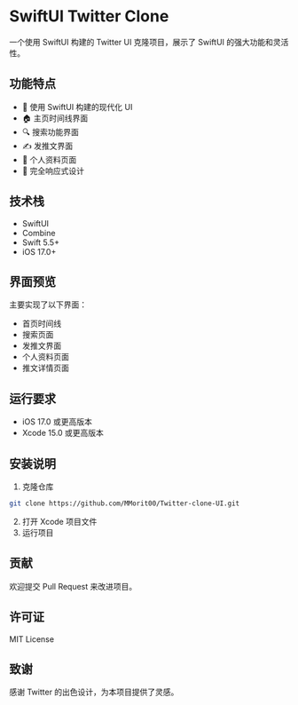 


# SwiftUI Twitter Clone

一个使用 SwiftUI 构建的 Twitter UI 克隆项目，展示了 SwiftUI 的强大功能和灵活性。

## 功能特点

- 💫 使用 SwiftUI 构建的现代化 UI
- 🏠 主页时间线界面
- 🔍 搜索功能界面
- ✍️ 发推文界面
- 👤 个人资料页面
- 📱 完全响应式设计

## 技术栈

- SwiftUI
- Combine
- Swift 5.5+
- iOS 17.0+

## 界面预览

主要实现了以下界面：

- 首页时间线
- 搜索页面
- 发推文界面
- 个人资料页面
- 推文详情页面


## 运行要求

- iOS 17.0 或更高版本
- Xcode 15.0 或更高版本

## 安装说明

1. 克隆仓库
```bash
git clone https://github.com/MMorit00/Twitter-clone-UI.git
```

2. 打开 Xcode 项目文件
3. 运行项目

## 贡献

欢迎提交 Pull Request 来改进项目。

## 许可证

MIT License

## 致谢

感谢 Twitter 的出色设计，为本项目提供了灵感。


